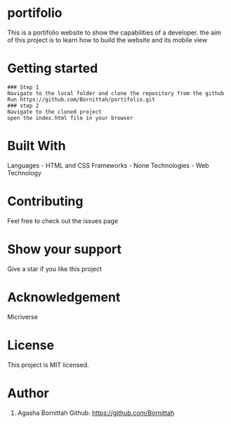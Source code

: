 # portifolio
This is a portifolio website to show the capabilities of a developer. the aim of this project is to learn how to build the website and its mobile view

# Getting started
    ### Step 1
    Navigate to the local folder and clone the repository from the github 
    Run https://github.com/Bornittah/portifolio.git
    ### step 2
    Navigate to the cloned project
    open the index.html file in your browser

# Built With
Languages - HTML and CSS
Frameworks - None
Technologies - Web Technology

# Contributing
Feel free to check out the issues page

# Show your support
Give a star if you like this project
# Acknowledgement
 Micriverse
# License
This project is MIT licensed.

# Author
1. Agasha Bornittah 
Github: https://github.com/Bornittah

